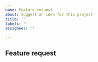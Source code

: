 ```yaml
---
name: Feature request
about: Suggest an idea for this project
title: ''
labels: ''
assignees: ''

---
```


## Feature request
